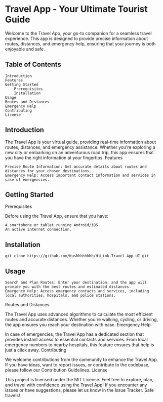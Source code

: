 # Travel App - Your Ultimate Tourist Guide

Welcome to the Travel App, your go-to companion for a seamless travel experience. This app is designed to provide precise information about routes, distances, and emergency help, ensuring that your journey is both enjoyable and safe.
## Table of Contents

    Introduction
    Features
    Getting Started
        Prerequisites
        Installation
    Usage
    Routes and Distances
    Emergency Help
    Contributing
    License

## Introduction

The Travel App is your virtual guide, providing real-time information about routes, distances, and emergency assistance. Whether you're exploring a new city or embarking on an adventurous road trip, this app ensures that you have the right information at your fingertips.
Features

    Precise Route Information: Get accurate details about routes and distances for your chosen destinations.
    Emergency Help: Access important contact information and services in case of emergencies.

## Getting Started
Prerequisites

Before using the Travel App, ensure that you have:

    A smartphone or tablet running Android/iOS.
    An active internet connection.

## Installation
```
git clone https://github.com/Kushhhhhhhh/HiLink-Travel-App-UI.git
```
## Usage

    Search and Plan Routes: Enter your destination, and the app will provide you with the best routes and estimated distances.
    Emergency Help: Access emergency contacts and services, including local authorities, hospitals, and police stations.

Routes and Distances

The Travel App uses advanced algorithms to calculate the most efficient routes and accurate distances. Whether you're walking, cycling, or driving, the app ensures you reach your destination with ease.
Emergency Help

In case of emergencies, the Travel App has a dedicated section that provides instant access to essential contacts and services. From local emergency numbers to nearby hospitals, this feature ensures that help is just a click away.
Contributing

We welcome contributions from the community to enhance the Travel App. If you have ideas, want to report issues, or contribute to the codebase, please follow our Contribution Guidelines.
License

This project is licensed under the MIT License. Feel free to explore, plan, and travel with confidence using the Travel App! If you encounter any issues or have suggestions, please let us know in the Issue Tracker. Safe travels!
